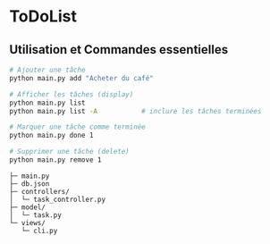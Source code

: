 # ToDoList

## Utilisation et Commandes essentielles
```bash
# Ajouter une tâche
python main.py add "Acheter du café"

# Afficher les tâches (display)
python main.py list
python main.py list -A           # inclure les tâches terminées

# Marquer une tâche comme terminée
python main.py done 1

# Supprimer une tâche (delete)
python main.py remove 1

```
```
├─ main.py
├─ db.json
├─ controllers/
│  └─ task_controller.py
├─ model/
│  └─ task.py
└─ views/
   └─ cli.py
```

